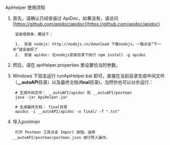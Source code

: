ApiHelper 使用须知

1. 首先，请确认已经安装过 ApiDoc，如果没有，请访问 [https://github.com/apidoc/apidoc](https://github.com/apidoc/apidoc)

        安装很简单，概括下：
        
        1.  安装 nodejs: http://nodejs.cn/download 下载nodejs，一路点击“下一步”就安装好了        
        2.  安装 apidoc: 在nodejs安装目录下执行 npm install -g apidoc 

2. 然后，请在 apiHelper.properties 里设置恰当的参数。

3. Windows 下双击运行 runApiHelper.bat 即可，直接在当前目录生成中间文件（**__autoAPI**目录）以及最终文档(**final**目录)。当然你也可以分步运行：
     
	    # 生成中间文件： __autoAPI/apidoc 和 __autoAPI/postman 
		java -jar ApiHelper.jar 
	 
		# 生成最终文档： final目录
	    apidoc -i __autoAPI/apidoc -o final/ -f ".txt" 
          
4. 导入postman
       
		打开 Postman 工具点击 Import 按钮，选择 __autoAPI/postman/postman.json 进行导入操作。





